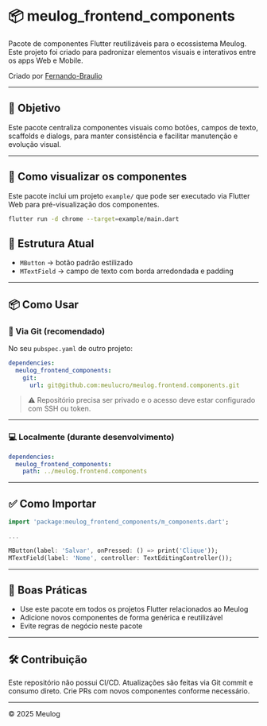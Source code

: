 # 📦 meulog_frontend_components

Pacote de componentes Flutter reutilizáveis para o ecossistema Meulog. Este projeto foi criado para padronizar elementos visuais e interativos entre os apps Web e Mobile.

Criado por [Fernando-Braulio](https://github.com/Fernando-Braulio)

---

## 🚀 Objetivo

Este pacote centraliza componentes visuais como botões, campos de texto, scaffolds e dialogs, para manter consistência e facilitar manutenção e evolução visual.

---

## 🚀 Como visualizar os componentes

Este pacote inclui um projeto `example/` que pode ser executado via Flutter Web para pré-visualização dos componentes.

```bash
flutter run -d chrome --target=example/main.dart
```

## 📁 Estrutura Atual

- `MButton` → botão padrão estilizado
- `MTextField` → campo de texto com borda arredondada e padding

---

## 📦 Como Usar

### 🔗 Via Git (recomendado)

No seu `pubspec.yaml` de outro projeto:

```yaml
dependencies:
  meulog_frontend_components:
    git:
      url: git@github.com:meulucro/meulog.frontend.components.git
```

> ⚠️ Repositório precisa ser privado e o acesso deve estar configurado com SSH ou token.

---

### 💻 Localmente (durante desenvolvimento)

```yaml
dependencies:
  meulog_frontend_components:
    path: ../meulog.frontend.components
```

---

## ✅ Como Importar

```dart
import 'package:meulog_frontend_components/m_components.dart';

...

MButton(label: 'Salvar', onPressed: () => print('Clique'));
MTextField(label: 'Nome', controller: TextEditingController());
```

---

## 📌 Boas Práticas

- Use este pacote em todos os projetos Flutter relacionados ao Meulog
- Adicione novos componentes de forma genérica e reutilizável
- Evite regras de negócio neste pacote

---

## 🛠 Contribuição

Este repositório não possui CI/CD. Atualizações são feitas via Git commit e consumo direto. Crie PRs com novos componentes conforme necessário.

---

© 2025 Meulog